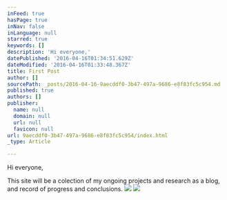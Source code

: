 ```yaml
---
inFeed: true
hasPage: true
inNav: false
inLanguage: null
starred: true
keywords: []
description: 'Hi everyone,'
datePublished: '2016-04-16T01:34:51.629Z'
dateModified: '2016-04-16T01:33:48.367Z'
title: First Post
author: []
sourcePath: _posts/2016-04-16-9aecddf0-3b47-497a-9686-e8f83fc5c954.md
published: true
authors: []
publisher:
  name: null
  domain: null
  url: null
  favicon: null
url: 9aecddf0-3b47-497a-9686-e8f83fc5c954/index.html
_type: Article

---
```

Hi everyone,

This site will be a colection of my ongoing projects and research as a blog, and record of progress and conclusions.
![](https://the-grid-user-content.s3-us-west-2.amazonaws.com/ea9db7da-35a9-4343-b8d1-dbd44b92f338.jpg)
![](https://the-grid-user-content.s3-us-west-2.amazonaws.com/7cdec082-d4c3-491f-b78e-92b79438fafb.jpg)